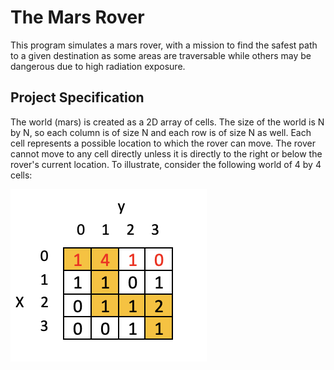 # The Mars Rover

This program simulates a mars rover, with a mission to find the safest path to a given destination as some areas are traversable while others may be dangerous due to high radiation exposure.

## Project Specification

The world (mars) is created as a 2D array of cells. The size of the world is N by N, so each column is of size N and each row is of size N as well. 
Each cell represents a possible location to which the rover can move. The rover cannot move to any cell directly unless it is directly to the right 
or below the rover's current location. To illustrate, consider the following world of 4 by 4 cells:

![world](world.png)
